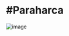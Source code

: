 # #Paraharca

![image](https://user-images.githubusercontent.com/40237819/218890136-d399636c-d743-4635-b577-a8f1a65198b3.png)
